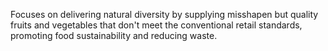 Focuses on delivering natural diversity by supplying misshapen but quality fruits and vegetables that don't meet the conventional retail standards, promoting food sustainability and reducing waste.